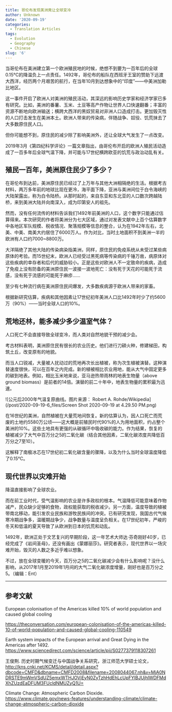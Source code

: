 ```yaml
---
title: 哥伦布发现美洲竟让全球变冷
author: Unknown
date: '2020-09-19'
categories:
  - Translation Articles
tags:
  - Evolution
  - Geography
  - Chinese
slug: '6'
---
```


当哥伦布在美洲建立第一个欧洲殖民地的时候，绝想不到要为一百年后的全球0.15℃的降温负上一点责任。1492年，哥伦布的船队在西班牙王室的赞助下远渡大西洋，经历两个月艰苦的航行，在当年10月到达想象中的“印度”——中美洲加勒比地区。



这一事件开启了欧洲人对美洲的殖民活动，其深远的影响历史学家和经济学家已多有研究。比如，美洲的番薯、玉米、土豆等高产作物让世界人口快速翻番；丰富的资源不断地向欧洲输送；横跨大西洋的黑奴贸易对非洲人口造成打击。更加毁灭性的人口打击发生在美洲本土。欧洲人带来的传染病，伴随战争、奴役、饥荒抹去了大多数原住民人口。

但你可能想不到，原住民的减少除了影响美洲外，还让全球大气发生了一点改变。

2019年3月《第四纪科学评论》一篇文章指出，由哥伦布开启的欧洲人殖民活动造成了一百多年后全球气温下降，并可能与17世纪横跨欧亚的饥荒与政治动乱有关。

## 殖民一百年，美洲原住民少了多少？

在哥伦布到达前，美洲原住民已经过了上万年与其他大洲相隔绝的生活。根据考古材料，两万多年前的地球比现在更冷，海平面下降，亚洲与美洲间位于白令海峡的大陆架露出，称为白令陆桥。从那时起的，来自东亚和东北亚的人口数次跨越陆桥，来到美洲大陆并向南深入，成为印第安人的祖先。

然而，没有任何流传的材料告诉我们1492年前美洲的人口，这个数字只能通过估算得来。本次研究的作者将美洲分为七大区域，通过对发表文献中上百个估算数字中各地区军队规模、税收情况、聚落规模等信息的整合，认为在1942年左右，北美、中美、南美大约居住了6000万人。作为对比，当时土地面积不到美洲一半的欧洲有人口约7000~8800万。


大洋隔绝了其他大陆的传染病染指美洲，同样，原住民的免疫系统从未受过某些病原体的考验。而15世纪末，欧洲人已经受过黑死病等传染病的千锤万凿，病原体对这些疾病的幸存者和后代的威胁较小。正是这些对欧洲人不一定致命的疾病，造成了免疫上没有防备的美洲原住民一波接一波地死亡：没有死于天花的可能死于流感，没有死于流感的可能死于麻疹……

至少有七种流行病在美洲原住民间爆发，大多数疾病源于欧洲人带来的家畜。

根据新研究估算，疾病和其他因素让17世纪初年美洲人口比1492年时少了约5600万（90%）——当时全球人口的10%。

## 荒地还林，能多减少多少温室气体？

人口死亡不会直接导致全球变冷，而人类对自然地貌干预的减少会。

考古材料表明，美洲原住民有很长的农业历史。他们进行刀耕火种，修建梯田，构筑土丘，改变原有的地貌。

而当人口锐减，大量被人扰动过的荒地再次长出植被，称为次生植被演替。这种演替速度很快，可以在百年之内完成。新的植被相比农业用地，能从大气中固定更多的碳到地表。例如，相比玉米地来说，亚马逊热带雨林的地表生物量（above ground biomass）是前者的14倍。演替的前二十年中，地表生物量的累积最为迅速。


![公元后2000年气温复原曲线。图片来源： Robert A. Rohde/Wikipedia](/post/2020-09-19-6_files/Screen Shot 2020-09-19 at 4.29.50 PM.png)

在16世纪的美洲，自然植被在大量荒地间恢复。新的估算认为，因人口死亡而荒废的土地约5580万公顷——这大概是前殖民时代90%的人为用地面积，约占整个美洲的10%。这些土地具有更强的从碳循环中吸收碳的能力。作为结果，恢复的植被减少了大气中百万分之5的二氧化碳（结合其他因素，二氧化碳浓度共降低百万分之7至10）。

这解释了南极冰芯在17世纪初二氧化碳含量的骤降，以及为什么当时全球温度降低了0.15℃。

## 现代世界以灾难开始

降温直接影响了全球农业。

而在前工业时代，受气温影响的农业是许多政权的根本。气温降低可能意味着作物减产，民众缺少足够的食物，政权能获取的税收减少。另一方面，温度导致的植被带南北移动，能引发农业民族和游牧民族间的冲突。已有研究发现，我国古代气候寒冷期战争多，温暖期战争少，战争数量与温度呈负相关。在17世纪初年，严峻的冬天和低温的夏天导致了从欧洲到日本的饥荒和动乱。

1492年，欧洲正处于文艺复兴的早期阶段，这一年艺术大师达·芬奇刚好40岁，已经完成了《岩间圣母》，还没有画出《蒙娜丽莎》。研究者表示，现代世界以一场灾难开始，毁灭的人数之多近乎难以想象。

不过，放在全球变暖的今天，百万分之5的二氧化碳减少会有什么影响呢？没什么影响，从2017年1月至2019年1月间的大气二氧化碳浓度增量，刚好也是百万分之5。（编辑：Ent）

---

## 参考文献

European colonisation of the Americas killed 10% of world population and caused global cooling

https://theconversation.com/european-colonisation-of-the-americas-killed-10-of-world-population-and-caused-global-cooling-110549

Earth system impacts of the European arrival and Great Dying in the Americas after 1492. https://www.sciencedirect.com/science/article/pii/S0277379118307261

王俊荆. 历史时期气候变迁与中国战争关系研究，浙江师范大学硕士论文，http://kns.cnki.net/KCMS/detail/detail.aspx?dbcode=CMFD&dbname=CMFD2008&filename=2008044067.nh&v=MjA0NDRSTE9mWmVSdUZ5emxWTHJOVjEyN0ZyTzhHdEhLcUpFYlBJUjhlWDFMdXhZUzdEaDFUM3FUcldNMUZyQ1U=

Climate Change: Atmospheric Carbon Dioxide. https://www.climate.gov/news-features/understanding-climate/climate-change-atmospheric-carbon-dioxide

 